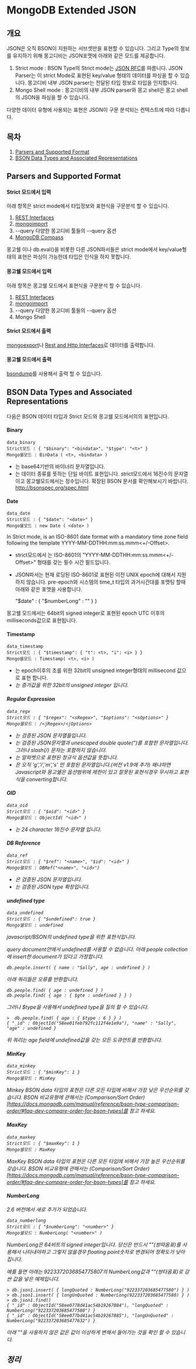 # MongoDB Extended JSON

## <a name='synopsis'><a name='synopsis'>개요</a>
JSON은 오직 BSON이 지원하는 서브셋만을 표현할 수 있습니다. 그리고 Type의 정보를 유지하기 위해 몽고디비는 JSON포맷에 아래와 같은 모드를 제공합니다.

  1. Strict mode : BSON Type의 Strict mode는 [JSON RFC](http://www.json.org/)를 따름니다. JSON Parser는 이 strict Mode로 표현된 key/value 형태의 데이터를 파싱을 할 수 있습니다. 몽고디비 내부 JSON parser는 전달된 타입 정보로 타입을 인지합니다.
  1. Mongo Shell mode : 몽고디비의 내부 JSON parser와 몽고 shell은 몽고 shell의 JSON을 파싱을 할 수 있습니다.

다양한 데이터 유형에 사용되는 표현은 JSON이 구문 분석되는 컨텍스트에 따라 다릅니다.

## <a name='TOC'><a name='TOC'>목차</a>

  1. [Parsers and Supported Format](#parserandsupportedformat)  
  1. [BSON Data Types and Associated Representations](#bdtaar)

## <a name='parserandsupportedformat'><a name='parserandsupportedformat'>Parsers and Supported Format</a>

#### Strict 모드에서 입력
아래 항목은 strict mode에서 타입정보와 표현식을 구문분석 할 수 있습니다. 

  1. [REST Interfaces](https://docs.mongodb.com/ecosystem/tools/http-interfaces/)
  1. [mongoimport](https://docs.mongodb.com/manual/reference/program/mongoimport/#bin.mongoimport)
  1. --query 다양한 몽고디비 툴들의 --query 옵션
  1. [MongoDB Compass](https://www.mongodb.com/products/compass?_ga=1.161741439.2113225341.1491189642)

몽고쉘 이나 db.eval()을 비롯한 다른 JSON파서들은 strict mode에서 key/value형태의 표현은 파싱이 가능한데 타입은 인식을 하지 못합니다.

#### 몽고쉘 모드에서 입력
아래 항목은 몽고쉘 모드에서 표현식을 구문분석 할 수 있습니다.

  1. [REST Interfaces](https://docs.mongodb.com/ecosystem/tools/http-interfaces/)
  1. [mongoimport](https://docs.mongodb.com/manual/reference/program/mongoimport/#bin.mongoimport)
  1. --query 다양한 몽고디비 툴들의 --query 옵션
  1. Mongo Shell
  
#### Strict 모드에서 출력
[mongoexport](https://docs.mongodb.com/manual/reference/program/mongoexport/#bin.mongoexport)나 [Rest and Http Interfaces](https://docs.mongodb.com/ecosystem/tools/http-interfaces/)로 데이터를 출력합니다.   
   
#### 몽고쉘 모드에서 출력
[bsondump](https://docs.mongodb.com/manual/reference/program/bsondump/#bin.bsondump)를 사용해서 출력 할 수 있습니다.   

## <a name='bdtaar'><a name='bdtaar'>BSON Data Types and Associated Representations</a>
다음은 BSON 데이터 타입과 Strict 모드와 몽고쉘 모드에서의의 표현입니다.

#### Binary

    data_binary
    Strict모드 : { "$binary": "<bindata>", "$type": "<t>" }
    Mongo쉘모드 : BinData ( <t>, <bindata> )
    
* <bindata>는 base64기반의 바이너리 문자열입니다.
* <T>는 데이터 종류를 뜻하는 단일 바이트 표현입니다. strict모드에서 16진수의 문자열이고 몽고쉘모드에서는 정수입니다. 확장된 BSON 문서를 확인해보시기 바랍니다. http://bsonspec.org/spec.html
 
#### Date
 
    data_date
    Strict모드 : { "$date": "<date>" }
    Mongo쉘모드 : new Date ( <date> )

In Strict mode, <date> is an ISO-8601 date format with a mandatory time zone field following the template YYYY-MM-DDTHH:mm:ss.mmm<+/-Offset>.

* strict모드에서 <date>는 ISO-8601의 "YYYY-MM-DDTHH:mm:ss.mmm<+/-Offset>" 형태를 갖는 필수 시간 필드입니다. 
* JSON파서는 현재 로딩된 ISO-8601로 표현된 이전 UNIX epoch에 대해서 지원하지 않습니다. pre-epoch와 시스템의 time_t 타입의 과거시간대를 포맷팅 할때 아래와 같은 포맷을 사용합니다.

    "$date" : { "$numberLong" : "<dateAsMilliseconds>" } }

몽고쉘 모드에서는 64bit의 signed integer로 표현된 epoch UTC 이후의 milliseconds값으로 표현됩니다.    

#### Timestamp

    data_timestamp
    Strict모드 : { "$timestamp": { "t": <t>, "i": <i> } }
    Mongo쉘모드 : Timestamp( <t>, <i> )
    
* <T>는 epoch이후의 초를 위한 32bit의 unsigned integer형태의 millisecond 값으로 표현 합니다.
* <I>는 증가값을 위한 32bit의 unsigned integer 입니다.

#### Regular Expression

    data_regx
    Strict모드 : { "$regex": "<sRegex>", "$options": "<sOptions>" }
    Mongo쉘모드 : /<jRegex>/<jOptions>

* <sRegex>는 검증된 JSON 문자열들입니다.
* <jRegex>는 검증된 JSON문자열과 unescaped double quote(")를 포함한 문자열입니다. 그러나 slash(/) 문자는 포함하지 않습니다.
* <sOptions>는 알파벳으로 표현된 정규식 옵션값을 뜻합니다.
* <jOption>은 오직 'g','i','m','s' 만 포함된 문자열입니다.(버전 v1.9에 추가) 왜냐하면 Javascript와 몽고쉘은 옵션범위에 제한이 있고 잘못된 표현식경우 무시하고 표현식을 converting합니다.

#### OID

    data_oid
    Strict모드 : { "$oid": "<id>" }
    Mongo쉘모드 : ObjectId( "<id>" )

* <id>는 24 character 16진수 문자열 입니다.
        
#### DB Reference

    data_ref
    Strict모드 : { "$ref": "<name>", "$id": "<id>" }
    Mongo쉘모드 : DBRef("<name>", "<id>")

* <name>은 검증된 JSON 문자열입니다.
* <id>는 검증된 JSON type 확장입니다.

#### undefined type

    data_undefined
    Strict모드 : { "$undefined": true }
    Mongo쉘모드 : undefined

javascript/BSON의 undefined type을 위한 표현식입니다.

query document안에서 undefined를 사용할 수 없습니다. 아래 people collection에 insert한 document가 있다고 가정합니다.

    db.people.insert( { name : "Sally", age : undefined } )

아래 쿼리들은 오류를 반환합니다.

    db.people.find( { age : undefined } )
    db.people.find( { age : { $gte : undefined } } )

그러나 $type을 사용해서 undefined type을 질의 할 수 있습니다.

    >  db.people.find( { age : { $type : 6 } } )
    { "_id" : ObjectId("58ee01feb792fc112f4e1e9a"), "name" : "Sally", "age" : undefined }

위 쿼리는 age field에 undefined값을 갖는 모든 도큐먼트를 반환합니다.

#### MinKey

    data_minkey
    Strict모드 : { "$minKey": 1 }
    Mongo쉘모드 : MinKey
    
Minkey BSON data 타입의 표현은 다른 모든 타입에 비해서 가장 낮은 우선순위를 갖습니다. BSON 비교유형에 관해서는 (Comparison/Sort Order)[https://docs.mongodb.com/manual/reference/bson-type-comparison-order/#faq-dev-compare-order-for-bson-types]를 참고 하세요.

#### MaxKey

    data_maxkey
    Strict모드 : { "$maxKey": 1 }
    Mongo쉘모드 : MaxKey

MaxKey BSON data 타입의 표현은 다른 모든 타입에 비해서 가장 높은 우선순위를 갖습니다. BSON 비교유형에 관해서는 (Comparison/Sort Order)[https://docs.mongodb.com/manual/reference/bson-type-comparison-order/#faq-dev-compare-order-for-bson-types]를 참고 하세요.

#### NumberLong
2.6 버전에서 새로 추가가 되었습니다.

    data_numberlong
    Strict모드 : { "$numberLong": "<number>" }
    Mongo쉘모드 : NumberLong( "<number>" )

NumberLong은 64비트의 signed integer입니다. 당신은 반드시 ""(쌍따옴표)를 사용해서 나타내야하고 그렇지 않을경우 floating point숫자로 변경되어 정확도가 낮아 집니다.

예를 들면 아래는 9223372036854775807의 NumberLong값과 ""(쌍타옴표)로 감싼 값을 넣은 예제입니다.

    > db.json1.insert( { longQuoted : NumberLong("922337203685477580") } )
    > db.json1.insert( { longUnQuoted : NumberLong(922337203685477580) } )
    > db.json1.find()
    { "_id" : ObjectId("58ee0778d41ac54b19267884"), "longQuoted" : NumberLong("922337203685477580") }
    { "_id" : ObjectId("58ee077bd41ac54b19267885"), "longUnQuoted" : NumberLong("922337203685477632") }
    
아래 ""을 사용하지 않은 값은 값이 이상하게 변해서 들어가는 것을 확인 할 수 있습니다.    
    
## 정리
